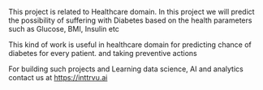 

This project is related to Healthcare domain.
In this project we will predict the possibility of suffering with Diabetes based on the
health parameters such as Glucose, BMI, Insulin etc

This kind of work is useful in healthcare domain for predicting chance of diabetes for every patient. 
and taking preventive actions

For building such projects and Learning data science, AI and analytics contact us at https://inttrvu.ai
